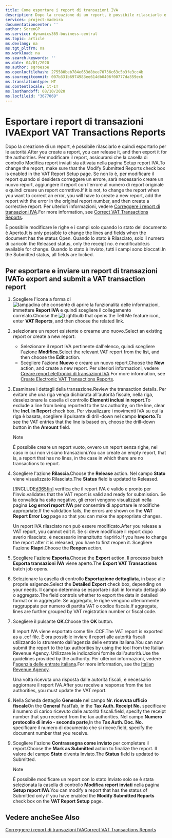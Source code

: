 ```yaml
---
title: Come esportare i report di transazioni IVA
description: Dopo la creazione di un report, è possibile rilasciarlo e quindi esportarlo per le autorità.
services: project-madeira
documentationcenter: ''
author: SorenGP
ms.service: dynamics365-business-central
ms.topic: article
ms.devlang: na
ms.tgt_pltfrm: na
ms.workload: na
ms.search.keywords: ''
ms.date: 04/01/2020
ms.author: sgroespe
ms.openlocfilehash: 275580beb784e653d8bee70736c63c5b3fe3cc4b
ms.sourcegitcommit: 007b331b6974983ee614db0406f00777da359ecb
ms.translationtype: HT
ms.contentlocale: it-IT
ms.lasthandoff: 08/10/2020
ms.locfileid: "3677069"
---
```

# <a name="export-vat-transactions-reports"></a><span data-ttu-id="e66c1-103">Esportare i report di transazioni IVA</span><span class="sxs-lookup"><span data-stu-id="e66c1-103">Export VAT Transactions Reports</span></span>
<span data-ttu-id="e66c1-104">Dopo la creazione di un report, è possibile rilasciarlo e quindi esportarlo per le autorità.</span><span class="sxs-lookup"><span data-stu-id="e66c1-104">After you create a report, you can release it, and then export it for the authorities.</span></span> <span data-ttu-id="e66c1-105">Per modificare il report, assicurarsi che la casella di controllo Modifica report inviati sia attivata nella pagina Setup report IVA.</span><span class="sxs-lookup"><span data-stu-id="e66c1-105">To change the report, make sure that the Modify Submitted Reports check box is enabled in the VAT Report Setup page.</span></span> <span data-ttu-id="e66c1-106">Se non lo è, per modificare il report quando si desidera correggere un errore, sarà necessario creare un nuovo report, aggiungere il report con l'errore al numero di report originale e quindi creare un report correttivo.</span><span class="sxs-lookup"><span data-stu-id="e66c1-106">If it is not, to change the report when you want to correct an error, you will have to create a new report, add the report with the error in the original report number, and then create a corrective report.</span></span> <span data-ttu-id="e66c1-107">Per ulteriori informazioni, vedere [Correggere i report di transazioni IVA](how-to-correct-vat-transactions-reports.md).</span><span class="sxs-lookup"><span data-stu-id="e66c1-107">For more information, see [Correct VAT Transactions Reports](how-to-correct-vat-transactions-reports.md).</span></span>  

<span data-ttu-id="e66c1-108">È possibile modificare le righe e i campi solo quando lo stato del documento è Aperto.</span><span class="sxs-lookup"><span data-stu-id="e66c1-108">It is only possible to change the lines and fields when the document has the status Open.</span></span> <span data-ttu-id="e66c1-109">Quando lo stato è Rilasciato, solo il numero di carico</span><span class="sxs-lookup"><span data-stu-id="e66c1-109">In the Released status, only the receipt no.</span></span> <span data-ttu-id="e66c1-110">è modificabile.</span><span class="sxs-lookup"><span data-stu-id="e66c1-110">is available for change.</span></span> <span data-ttu-id="e66c1-111">Quando lo stato è Inviato, tutti i campi sono bloccati.</span><span class="sxs-lookup"><span data-stu-id="e66c1-111">In the Submitted status, all fields are locked.</span></span>  

## <a name="to-export-and-submit-a-vat-transaction-report"></a><span data-ttu-id="e66c1-112">Per esportare e inviare un report di transazioni IVA</span><span class="sxs-lookup"><span data-stu-id="e66c1-112">To export and submit a VAT transaction report</span></span>  

1.  <span data-ttu-id="e66c1-113">Scegliere l'icona a forma di ![lampadina che consente di aprire la funzionalità delle informazioni](../../media/ui-search/search_small.png "Informazioni sull'operazione che si desidera eseguire"), immettere **Report IVA** e quindi scegliere il collegamento correlato.</span><span class="sxs-lookup"><span data-stu-id="e66c1-113">Choose the ![Lightbulb that opens the Tell Me feature](../../media/ui-search/search_small.png "Tell me what you want to do") icon, enter **VAT Reports**, and then choose the related link.</span></span>  
2.  <span data-ttu-id="e66c1-114">selezionare un report esistente o crearne uno nuovo.</span><span class="sxs-lookup"><span data-stu-id="e66c1-114">Select an existing report or create a new report:</span></span>  

    - <span data-ttu-id="e66c1-115">Selezionare il report IVA pertinente dall'elenco, quindi scegliere l'azione **Modifica**.</span><span class="sxs-lookup"><span data-stu-id="e66c1-115">Select the relevant VAT report from the list, and then choose the **Edit** action.</span></span>  
    - <span data-ttu-id="e66c1-116">Scegliere l'azione **Nuovo** e creare un nuovo report.</span><span class="sxs-lookup"><span data-stu-id="e66c1-116">Choose the **New** action, and create a new report.</span></span> <span data-ttu-id="e66c1-117">Per ulteriori informazioni, vedere [Creare report elettronici di transazioni IVA](how-to-create-electronic-vat-transactions-reports.md).</span><span class="sxs-lookup"><span data-stu-id="e66c1-117">For more information, see [Create Electronic VAT Transactions Reports](how-to-create-electronic-vat-transactions-reports.md).</span></span>  

3.  <span data-ttu-id="e66c1-118">Esaminare i dettagli della transazione.</span><span class="sxs-lookup"><span data-stu-id="e66c1-118">Review the transaction details.</span></span> <span data-ttu-id="e66c1-119">Per evitare che una riga venga dichiarata all'autorità fiscale, nella riga, deselezionare la casella di controllo **Elementi inclusi in report**.</span><span class="sxs-lookup"><span data-stu-id="e66c1-119">To exclude a line from being reported to the tax authority, on the line, clear the **Incl. in Report** check box.</span></span> <span data-ttu-id="e66c1-120">Per visualizzare i movimenti IVA su cui la riga è basata, scegliere il pulsante di drill-down nel campo **Importo**.</span><span class="sxs-lookup"><span data-stu-id="e66c1-120">To see the VAT entries that the line is based on, choose the drill-down button in the **Amount** field.</span></span>

    > [!NOTE]  
    >  <span data-ttu-id="e66c1-121">È possibile creare un report vuoto, ovvero un report senza righe, nel caso in cui non vi siano transazioni.</span><span class="sxs-lookup"><span data-stu-id="e66c1-121">You can create an empty report, that is, a report that has no lines, in the case in which there are no transactions to report.</span></span>  

4.  <span data-ttu-id="e66c1-122">Scegliere l'azione **Rilascia**.</span><span class="sxs-lookup"><span data-stu-id="e66c1-122">Choose the **Release** action.</span></span> <span data-ttu-id="e66c1-123">Nel campo **Stato** viene visualizzato Rilasciato.</span><span class="sxs-lookup"><span data-stu-id="e66c1-123">The **Status** field is updated to Released.</span></span>  

    [!INCLUDE[d365fin](../../includes/d365fin_md.md)] <span data-ttu-id="e66c1-124">verifica che il report IVA è valido e pronto per l'invio.</span><span class="sxs-lookup"><span data-stu-id="e66c1-124">validates that the VAT report is valid and ready for submission.</span></span> <span data-ttu-id="e66c1-125">Se la convalida ha esito negativo, gli errori vengono visualizzati nella pagina **Log errori report IVA** per consentire di apportare le modifiche appropriate.</span><span class="sxs-lookup"><span data-stu-id="e66c1-125">If the validation fails, the errors are shown on the **VAT Report Error Log** page so that you can make the appropriate changes.</span></span>  

    <span data-ttu-id="e66c1-126">Un report IVA rilasciato non può essere modificato.</span><span class="sxs-lookup"><span data-stu-id="e66c1-126">After you release a VAT report, you cannot edit it.</span></span> <span data-ttu-id="e66c1-127">Se si deve modificare il report dopo averlo rilasciato, è necessario innanzitutto riaprirlo.</span><span class="sxs-lookup"><span data-stu-id="e66c1-127">If you have to change the report after it is released, you have to first reopen it.</span></span> <span data-ttu-id="e66c1-128">Scegliere l'azione **Riapri**.</span><span class="sxs-lookup"><span data-stu-id="e66c1-128">Choose the **Reopen** action.</span></span>  

5.  <span data-ttu-id="e66c1-129">Scegliere l'azione **Esporta**.</span><span class="sxs-lookup"><span data-stu-id="e66c1-129">Choose the **Export** action.</span></span> <span data-ttu-id="e66c1-130">Il processo batch **Esporta transazioni IVA** viene aperto.</span><span class="sxs-lookup"><span data-stu-id="e66c1-130">The **Export VAT Transactions** batch job opens.</span></span>  
6.  <span data-ttu-id="e66c1-131">Selezionare la casella di controllo **Esportazione dettagliata**, in base alle proprie esigenze.</span><span class="sxs-lookup"><span data-stu-id="e66c1-131">Select the **Detailed Export** check box, depending on your needs.</span></span> <span data-ttu-id="e66c1-132">Il campo determina se esportare i dati in formato dettagliato o aggregato.</span><span class="sxs-lookup"><span data-stu-id="e66c1-132">The field controls whether to export the data in detailed format or in aggregate.</span></span> <span data-ttu-id="e66c1-133">Se aggregato, le righe vengono ulteriormente raggruppate per numero di partita VAT o codice fiscale.</span><span class="sxs-lookup"><span data-stu-id="e66c1-133">If aggregate, lines are further grouped by VAT registration number or fiscal code.</span></span>  
7.  <span data-ttu-id="e66c1-134">Scegliere il pulsante **OK**.</span><span class="sxs-lookup"><span data-stu-id="e66c1-134">Choose the **OK** button.</span></span>

    <span data-ttu-id="e66c1-135">Il report IVA viene esportato come file .CCF.</span><span class="sxs-lookup"><span data-stu-id="e66c1-135">The VAT report is exported as a .ccf file.</span></span> <span data-ttu-id="e66c1-136">È ora possibile inviare il report alle autorità fiscali utilizzando lo strumento dall'agenzia delle entrate italiana.</span><span class="sxs-lookup"><span data-stu-id="e66c1-136">You can now submit the report to the tax authorities by using the tool from the Italian Revenue Agency.</span></span> <span data-ttu-id="e66c1-137">Utilizzare le indicazioni fornite dall'autorità.</span><span class="sxs-lookup"><span data-stu-id="e66c1-137">Use the guidelines provided by the authority.</span></span> <span data-ttu-id="e66c1-138">Per ulteriori informazioni, vedere l'[agenzia delle entrate italiana](https://go.microsoft.com/fwlink/?LinkID=206524).</span><span class="sxs-lookup"><span data-stu-id="e66c1-138">For more information, see the [Italian Revenue Agency](https://go.microsoft.com/fwlink/?LinkID=206524).</span></span>  

    <span data-ttu-id="e66c1-139">Una volta ricevuta una risposta dalle autorità fiscali, è necessario aggiornare il report IVA.</span><span class="sxs-lookup"><span data-stu-id="e66c1-139">After you receive a response from the tax authorities, you must update the VAT report.</span></span>  

8.  <span data-ttu-id="e66c1-140">Nella Scheda dettaglio **Generale** nel campo **Nr. ricevuta ufficio fiscale**</span><span class="sxs-lookup"><span data-stu-id="e66c1-140">On the **General** FastTab, in the **Tax Auth. Receipt No.**</span></span> <span data-ttu-id="e66c1-141">specificare il numero di carico ricevuto dalle autorità fiscali.</span><span class="sxs-lookup"><span data-stu-id="e66c1-141">field, specify the receipt number that you received from the tax authorities.</span></span> <span data-ttu-id="e66c1-142">Nel campo **Numero protocollo di invio - seconda parte**,</span><span class="sxs-lookup"><span data-stu-id="e66c1-142">In the **Tax Auth. Doc. No.**</span></span> <span data-ttu-id="e66c1-143">specificare il numero di documento che si riceve.</span><span class="sxs-lookup"><span data-stu-id="e66c1-143">field, specify the document number that you receive.</span></span>  
9. <span data-ttu-id="e66c1-144">Scegliere l'azione **Contrassegna come inviato** per completare il report.</span><span class="sxs-lookup"><span data-stu-id="e66c1-144">Choose the **Mark as Submitted** action to finalize the report.</span></span> <span data-ttu-id="e66c1-145">Il valore del campo **Stato** diventa Inviato.</span><span class="sxs-lookup"><span data-stu-id="e66c1-145">The **Status** field is updated to Submitted.</span></span>  

    > [!NOTE]  
    >  <span data-ttu-id="e66c1-146">È possibile modificare un report con lo stato Inviato solo se è stata selezionata la casella di controllo **Modifica report inviati** nella pagina **Setup report IVA**.</span><span class="sxs-lookup"><span data-stu-id="e66c1-146">You can modify a report that has the status of Submitted only if you have enabled the **Modify Submitted Reports** check box on the **VAT Report Setup** page.</span></span>  

## <a name="see-also"></a><span data-ttu-id="e66c1-147">Vedere anche</span><span class="sxs-lookup"><span data-stu-id="e66c1-147">See Also</span></span>  
[<span data-ttu-id="e66c1-148">Correggere i report di transazioni IVA</span><span class="sxs-lookup"><span data-stu-id="e66c1-148">Correct VAT Transactions Reports</span></span>](how-to-correct-vat-transactions-reports.md)
